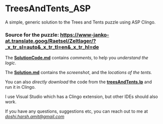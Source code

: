 # TreesAndTents_ASP
A simple, generic solution to the Trees and Tents puzzle using ASP Clingo. 

### Source for the puzzle: https://www-janko-at.translate.goog/Raetsel/Zeltlager/?_x_tr_sl=auto&_x_tr_tl=en&_x_tr_hl=de

The **[SolutionCode.md]()** contains *comments*, to help you *understand the logic*.

The **[Solution.md](https://github.com/Harsh902/TreesAndTents_ASP/blob/main/Solution.md)** contains the *screenshot*, and the *locations of the tents.*

You can also *directly download* the code from the **[treesAndTents.lp](https://github.com/Harsh902/TreesAndTents_ASP/blob/main/treesAndTents.lp)** and run it in Clingo.

I use Visual Studio which has a Clingo extension, but other IDEs should also work.

If you have any questions, suggestions etc, you can reach out to me at *doshi.harsh.amit@gmail.com* 

